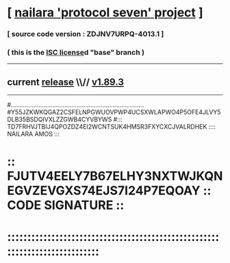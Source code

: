 
# [ [nailara 'protocol seven' project](http://nailara.network/) ]

### [ source code version : ZDJNV7URPQ-4013.1 ]

### ( this is the [ISC license](license)d "base" branch )
---
## current [release](https://github.com/nailara-technologies/protocol-7/releases) \\\\// [v1.89.3](https://github.com/nailara-technologies/protocol-7/releases/tag/v1.89.3)
---

#.............................................................................
#Y55JZKWKQGAZ2CSFELNPGWUOVPWP4UCSXWLAPWO4P5OFE4JLVY5DLB35BSDQIVXLZZGWB4CYVBYWS
#::: TD7FRHVJTBIJ4QPOZDZ4EI2WCNTSUK4HMSR3FXYCXCJVALRDHEK :::: NAILARA AMOS :::
# :: FJUTV4EELY7B67ELHY3NXTWJKQNEGVZEVGXS74EJS7I24P7EQOAY :: CODE SIGNATURE ::
# ::::::::::::::::::::::::::::::::::::::::::::::::::::::::::::::::::::::::::::
